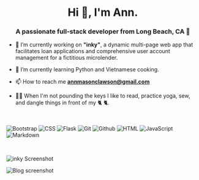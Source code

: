 <h1 align="center">Hi 👋, I'm Ann.</h1>
<h3 align="center">A passionate full-stack developer from Long Beach, CA 🖤</h3>

- 🔭 I’m currently working on **"inky"**, a dynamic multi-page web app that facilitates loan applications and comprehensive user account management for a fictitious microlender.
  
- 🌱 I’m currently learning Python and Vietnamese cooking.

- 📫 How to reach me **annmasonclawson@gmail.com**

- 🤸‍♂️ When I'm not pounding the keys I like to read, practice yoga, sew, and dangle things in front of my 🐈 🐈.

<br/>

![Bootstrap](https://skillicons.dev/icons?i=bootstrap)
![CSS](https://skillicons.dev/icons?i=css)
![Flask](https://skillicons.dev/icons?i=flask)
![Git](https://skillicons.dev/icons?i=git)
![Github](https://skillicons.dev/icons?i=github)
![HTML](https://skillicons.dev/icons?i=html)
![JavaScript](https://skillicons.dev/icons?i=javascript)
![Markdown](https://skillicons.dev/icons?i=markdown)




<br/>

![inky Screenshot ](https://github.com/Ann-Clawson/Ann-Clawson/assets/112268033/770534fe-9300-48e4-8930-6fa70fa77b3e)

![Blog screenshot](https://github.com/Ann-Clawson/Ann-Clawson/assets/112268033/ecd72d7f-2f6b-41ad-b8e0-09ecb3ad9391)

